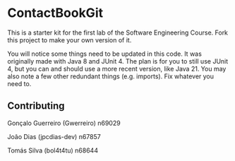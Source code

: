 # ContactBookGit
This is a starter kit for the first lab of the Software Engineering Course.
Fork this project to make your own version of it.

You will notice some things need to be updated in this code. It was originally made with Java 8 and JUnit 4. The plan is for you to still use JUnit 4, but you can and should use a more recent version, like Java 21. You may also note a few other redundant things (e.g. imports). Fix whatever you need to.

## Contributing

Gonçalo Guerreiro (Gwerreiro)    n69029

João Dias (jpcdias-dev)           n67857

Tomás Silva (bol4t4tu)         n68644
